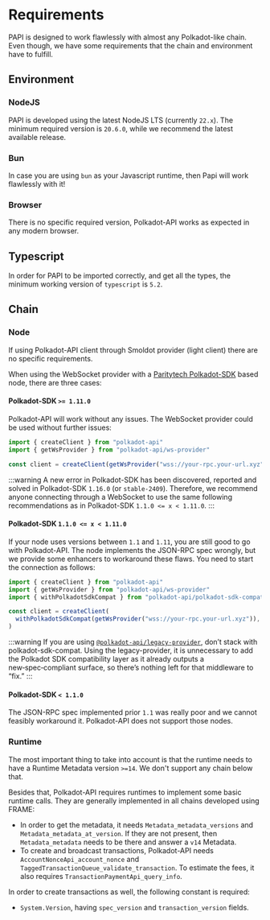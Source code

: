 # Requirements

PAPI is designed to work flawlessly with almost any Polkadot-like chain. Even though, we have some requirements that the chain and environment have to fulfill.

## Environment

### NodeJS

PAPI is developed using the latest NodeJS LTS (currently `22.x`). The minimum required version is `20.6.0`, while we recommend the latest available release.

### Bun

In case you are using `bun` as your Javascript runtime, then Papi will work flawlessly with it!

### Browser

There is no specific required version, Polkadot-API works as expected in any modern browser.

## Typescript

In order for PAPI to be imported correctly, and get all the types, the minimum working version of `typescript` is `5.2`.

## Chain

### Node

If using Polkadot-API client through Smoldot provider (light client) there are no specific requirements.

When using the WebSocket provider with a [Paritytech Polkadot-SDK](https://github.com/paritytech/polkadot-sdk) based node, there are three cases:

#### Polkadot-SDK `>= 1.11.0`

Polkadot-API will work without any issues. The WebSocket provider could be used without further issues:

```ts
import { createClient } from "polkadot-api"
import { getWsProvider } from "polkadot-api/ws-provider"

const client = createClient(getWsProvider("wss://your-rpc.your-url.xyz"))
```

:::warning
A new error in Polkadot-SDK has been discovered, reported and solved in Polkadot-SDK `1.16.0` (or `stable-2409`). Therefore, we recommend anyone connecting through a WebSocket to use the same following recommendations as in Polkadot-SDK `1.1.0 <= x < 1.11.0`.
:::

#### Polkadot-SDK `1.1.0 <= x < 1.11.0`

If your node uses versions between `1.1` and `1.11`, you are still good to go with Polkadot-API. The node implements the JSON-RPC spec wrongly, but we provide some enhancers to workaround these flaws. You need to start the connection as follows:

```ts
import { createClient } from "polkadot-api"
import { getWsProvider } from "polkadot-api/ws-provider"
import { withPolkadotSdkCompat } from "polkadot-api/polkadot-sdk-compat"

const client = createClient(
  withPolkadotSdkCompat(getWsProvider("wss://your-rpc.your-url.xyz")),
)
```

:::warning
If you are using [`@polkadot-api/legacy-provider`](/providers#legacy-provider), don’t stack with polkadot-sdk-compat. Using the legacy-provider, it is unnecessary to add the Polkadot SDK compatibility layer as it already outputs a new‑spec‑compliant surface, so there’s nothing left for that middleware to “fix.”
:::

#### Polkadot-SDK `< 1.1.0`

The JSON-RPC spec implemented prior `1.1` was really poor and we cannot feasibly workaround it. Polkadot-API does not support those nodes.

### Runtime

The most important thing to take into account is that the runtime needs to have a Runtime Metadata version `>=14`. We don't support any chain below that.

Besides that, Polkadot-API requires runtimes to implement some basic runtime calls. They are generally implemented in all chains developed using FRAME:

- In order to get the metadata, it needs `Metadata_metadata_versions` and `Metadata_metadata_at_version`. If they are not present, then `Metadata_metadata` needs to be there and answer a `v14` Metadata.
- To create and broadcast transactions, Polkadot-API needs `AccountNonceApi_account_nonce` and `TaggedTransactionQueue_validate_transaction`. To estimate the fees, it also requires `TransactionPaymentApi_query_info`.

In order to create transactions as well, the following constant is required:

- `System.Version`, having `spec_version` and `transaction_version` fields.
